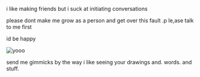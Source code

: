 i like making friends but i suck at initiating conversations

<p> please dont make me grow as a person and get over this fault .p le,ase talk to me first</p>
<P> id be happy </P>

![yooo](https://github.com/user-attachments/assets/da64a7fb-5627-432b-9981-c7008666b6f8)
<p> send me gimmicks by the way i like seeing your drawings and. words. and stuff. </p>
